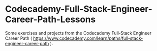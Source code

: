 # Codecademy-Full-Stack-Engineer-Career-Path-Lessons

Some exercises and projects from the Codecademy Full-Stack Engineer Career Path ( <https://www.codecademy.com/learn/paths/full-stack-engineer-career-path> ).
